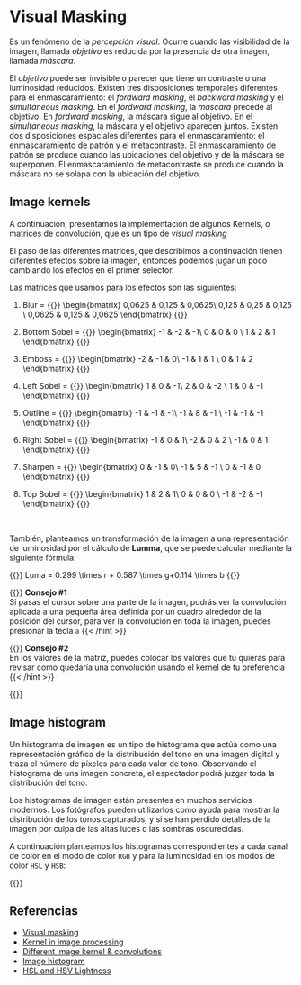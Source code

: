 
# **Visual Masking**

Es un fenómeno de la *percepción visual*. Ocurre cuando las visibilidad de la imagen, llamada *objetivo* es reducida por la presencia de otra imagen, llamada *máscara*.

El *objetivo* puede ser invisible o parecer que tiene un contraste o una luminosidad reducidos. Existen tres disposiciones temporales diferentes para el enmascaramiento: el *fordward masking*, el *backward masking* y el *simultaneous masking*. En el *fordward masking*, la *máscara* precede al objetivo. En *fordward masking*, la máscara sigue al objetivo. En el *simultaneous masking*, la máscara y el objetivo aparecen juntos. Existen dos disposiciones espaciales diferentes para el enmascaramiento: el enmascaramiento de patrón y el metacontraste. El enmascaramiento de patrón se produce cuando las ubicaciones del objetivo y de la máscara se superponen. El enmascaramiento de metacontraste se produce cuando la máscara no se solapa con la ubicación del objetivo. 

## **Image kernels**

A continuación, presentamos la implementación de algunos Kernels, o matrices de convolución, que es un tipo de *visual masking*

El paso de las diferentes matrices, que describimos a continuación tienen diferentes efectos sobre la imagen, entonces podemos jugar un poco cambiando los efectos en el primer selector.

Las matrices que usamos  para los efectos son las siguientes:

1. Blur = {{<katex>}}
\begin{bmatrix}
   0,0625 & 0,125 & 0,0625\\
   0,125  & 0,25  & 0,125 \\
   0,0625 & 0,125 & 0,0625 
\end{bmatrix}
{{</katex>}}

2. Bottom Sobel = {{<katex>}}
\begin{bmatrix}
   -1 & -2 & -1\\
   0  & 0  & 0 \\
   1  & 2  & 1 
\end{bmatrix}
{{</katex>}}

3. Emboss = {{<katex>}}
\begin{bmatrix}
   -2 & -1 & 0\\
   -1  & 1  & 1 \\
   0  & 1  & 2 
\end{bmatrix}
{{</katex>}}

4. Left Sobel = {{<katex>}}
\begin{bmatrix}
   1 & 0 & -1\\
   2  & 0  & -2 \\
   1  & 0  & -1 
\end{bmatrix}
{{</katex>}}

5. Outline = {{<katex>}}
\begin{bmatrix}
   -1 & -1 & -1\\
   -1  & 8  & -1 \\
   -1  & -1 & -1 
\end{bmatrix}
{{</katex>}}

5. Right Sobel = {{<katex>}}
\begin{bmatrix}
   -1 & 0 & 1\\
   -2  & 0 & 2 \\
   -1  & 0 & 1
\end{bmatrix}
{{</katex>}}

5. Sharpen = {{<katex>}}
\begin{bmatrix}
   0 & -1 & 0\\
   -1  & 5 & -1 \\
   0  & -1 & 0
\end{bmatrix}
{{</katex>}}

6. Top Sobel = {{<katex>}}
\begin{bmatrix}
   1 & 2 & 1\\
   0 & 0 & 0 \\
   -1  & -2 & -1
\end{bmatrix}
{{</katex>}}

<br>

También, planteamos un transformación de la imagen a una representación de luminosidad por el cálculo de **Lumma**, que se puede calcular mediante la siguiente fórmula:



{{<katex display >}}
Luma = 0.299 \times r + 0.587 \times g+0.114 \times b
{{</katex >}}



{{<hint info >}}
**Consejo #1**  
Si pasas el cursor sobre una parte de la imagen, podrás ver la convolución aplicada a una pequeña área definida por un cuadro alrededor de la posición del cursor, para ver la convolución en toda la imagen, puedes presionar la tecla `a`
{{< /hint >}}

{{<hint info >}}
**Consejo #2**  
En los valores de la matriz, puedes colocar los valores que tu quieras para revisar como quedaría una convolución usando el kernel de tu preferencia
{{< /hint >}}


{{<p5-iframe sketch="/VisualComputing/sketches/workshops/imageKernels.js" width="530" height="700">}}

## **Image histogram**

Un histograma de imagen es un tipo de histograma que actúa como una representación gráfica de la distribución del tono en una imagen digital y traza el número de píxeles para cada valor de tono. Observando el histograma de una imagen concreta, el espectador podrá juzgar toda la distribución del tono.

Los histogramas de imagen están presentes en muchos servicios modernos. Los fotógrafos pueden utilizarlos como ayuda para mostrar la distribución de los tonos capturados, y si se han perdido detalles de la imagen por culpa de las altas luces o las sombras oscurecidas.

A continuación planteamos los histogramas correspondientes a cada canal de color en el modo de color `RGB` y para la luminosidad en los modos de color `HSL` y `HSB`:

{{<p5-iframe sketch="/VisualComputing/sketches/workshops/imageHistograms.js" width="530" height="700">}}

## **Referencias** 

- [Visual masking](https://en.wikipedia.org/wiki/Visual_masking)
- [Kernel in image processing](https://en.wikipedia.org/wiki/Kernel_%28image_processing%29)
- [Different image kernel & convolutions](https://setosa.io/ev/image-kernels/)
- [Image histogram](https://en.wikipedia.org/wiki/Image_histogram)
- [HSL and HSV Lightness](https://en.wikipedia.org/wiki/HSL_and_HSV#Lightness)
